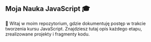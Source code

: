 ## **Moja Nauka JavaScript 🎓**

👋 Witaj w moim repozytorium, gdzie dokumentuję postęp w trakcie tworzenia kursu JavaScript. Znajdziesz tutaj opis każdego etapu, zrealizowane projekty i fragmenty kodu.
